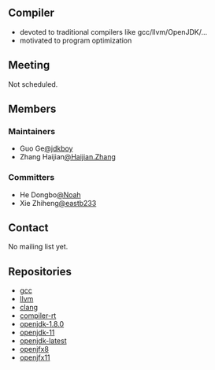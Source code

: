 ## Compiler
 - devoted to traditional compilers like gcc/llvm/OpenJDK/...
 - motivated to program optimization

## Meeting

Not scheduled.

## Members

### Maintainers
 - Guo Ge[@jdkboy](https://gitee.com/jdkboy)
 - Zhang Haijian[@Haijian.Zhang](https://gitee.com/haijianzhang)

### Committers
 - He Dongbo[@Noah](https://gitee.com/jvmboy)
 - Xie Zhiheng[@eastb233](https://gitee.com/eastb233)

## Contact

No mailing list yet.

## Repositories
 - [gcc](https://gitee.com/src-openeuler/gcc)
 - [llvm](https://gitee.com/src-openeuler/llvm)
 - [clang](https://gitee.com/src-openeuler/clang)
 - [compiler-rt](https://gitee.com/src-openeuler/compiler-rt)
 - [openjdk-1.8.0](https://gitee.com/src-openeuler/openjdk-1.8.0)
 - [openjdk-11](https:/gitee.com/src-openeuler/openjdk-11)
 - [openjdk-latest](https:/gitee.com/src-openeuler/openjdk-latest)
 - [openjfx8](https://gitee.com/src-openeuler/openjfx8)
 - [openjfx11](https://gitee.com/src-openeuler/openjfx11)
